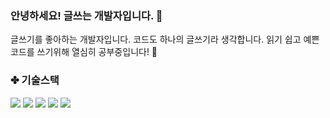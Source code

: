### 안녕하세요! 글쓰는 개발자입니다. 👋

글쓰기를 좋아하는 개발자입니다.
코드도 하나의 글쓰기라 생각합니다.
읽기 쉽고 예쁜 코드를 쓰기위해 열심히 공부중입니다! 🧐

### ✤ 기술스택
<div align="left">
	<img src="https://img.shields.io/badge/-JAVA-orange" />
	<img src="https://img.shields.io/badge/-Python-9cf" />
	<img src="https://img.shields.io/badge/-Spring-brightgreen" />
	<img src="https://img.shields.io/badge/-SpringBoot-brightgreen" />
	<img src="https://img.shields.io/badge/-JPA-blue" />
</div>
<!--
**mgKang3646/mgkang3646** is a ✨ _special_ ✨ repository because its `README.md` (this file) appears on your GitHub profile.

Here are some ideas to get you started:

- 🔭 I’m currently working on ...
- 🌱 I’m currently learning ...
- 👯 I’m looking to collaborate on ...
- 🤔 I’m looking for help with ...
- 💬 Ask me about ...
- 📫 How to reach me: ...
- 😄 Pronouns: ...
- ⚡ Fun fact: ...
-->
